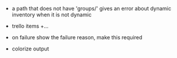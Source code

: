 * a path that does not have 'groups/' gives an error about dynamic inventory when it is not dynamic

* trello items +...
* on failure show the failure reason, make this required
* colorize output

